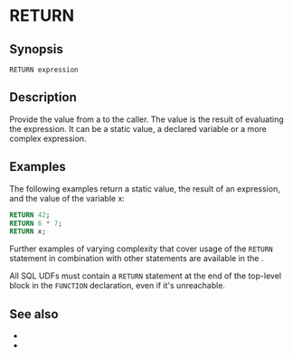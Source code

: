 # RETURN

## Synopsis

```text
RETURN expression
```

## Description

Provide the value from a [](/udf/sql) to the caller. The value is the result of
evaluating the expression. It can be a static value, a declared variable or a
more complex expression.

## Examples

The following examples return a static value, the result of an expression, and
the value of the variable x:

```sql
RETURN 42;
RETURN 6 * 7;
RETURN x;
```

Further examples of varying complexity that cover usage of the `RETURN`
statement in combination with other statements are available in the
[](/udf/sql/examples).

All SQL UDFs must contain a `RETURN` statement at the end of the top-level block
in the `FUNCTION` declaration, even if it's unreachable.

## See also

* [](/udf/sql)
* [](/udf/function)
